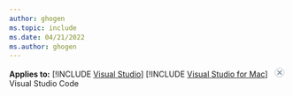 ```yaml
---
author: ghogen
ms.topic: include
ms.date: 04/21/2022
ms.author: ghogen
---
```


  **Applies to:**   [!INCLUDE [Visual Studio](./_vs-windows.md)] [!INCLUDE [Visual Studio for Mac](./_vs-mac.md)] ![no](../../media/no-icon.png)Visual Studio Code

